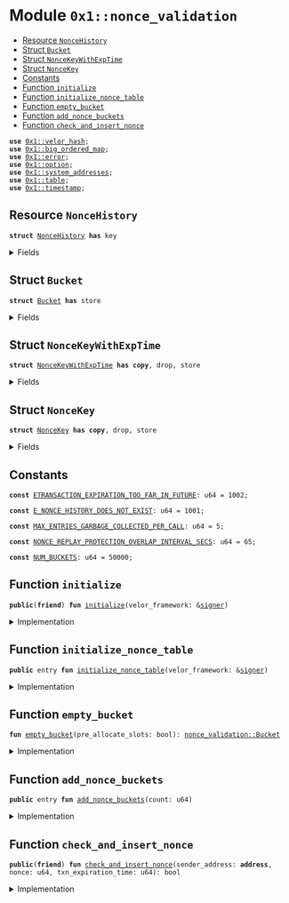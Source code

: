 
<a id="0x1_nonce_validation"></a>

# Module `0x1::nonce_validation`



-  [Resource `NonceHistory`](#0x1_nonce_validation_NonceHistory)
-  [Struct `Bucket`](#0x1_nonce_validation_Bucket)
-  [Struct `NonceKeyWithExpTime`](#0x1_nonce_validation_NonceKeyWithExpTime)
-  [Struct `NonceKey`](#0x1_nonce_validation_NonceKey)
-  [Constants](#@Constants_0)
-  [Function `initialize`](#0x1_nonce_validation_initialize)
-  [Function `initialize_nonce_table`](#0x1_nonce_validation_initialize_nonce_table)
-  [Function `empty_bucket`](#0x1_nonce_validation_empty_bucket)
-  [Function `add_nonce_buckets`](#0x1_nonce_validation_add_nonce_buckets)
-  [Function `check_and_insert_nonce`](#0x1_nonce_validation_check_and_insert_nonce)


<pre><code><b>use</b> <a href="../../velor-stdlib/../move-stdlib/doc/hash.md#0x1_velor_hash">0x1::velor_hash</a>;
<b>use</b> <a href="big_ordered_map.md#0x1_big_ordered_map">0x1::big_ordered_map</a>;
<b>use</b> <a href="../../velor-stdlib/../move-stdlib/doc/error.md#0x1_error">0x1::error</a>;
<b>use</b> <a href="../../velor-stdlib/../move-stdlib/doc/option.md#0x1_option">0x1::option</a>;
<b>use</b> <a href="system_addresses.md#0x1_system_addresses">0x1::system_addresses</a>;
<b>use</b> <a href="../../velor-stdlib/doc/table.md#0x1_table">0x1::table</a>;
<b>use</b> <a href="timestamp.md#0x1_timestamp">0x1::timestamp</a>;
</code></pre>



<a id="0x1_nonce_validation_NonceHistory"></a>

## Resource `NonceHistory`



<pre><code><b>struct</b> <a href="nonce_validation.md#0x1_nonce_validation_NonceHistory">NonceHistory</a> <b>has</b> key
</code></pre>



<details>
<summary>Fields</summary>


<dl>
<dt>
<code>nonce_table: <a href="../../velor-stdlib/doc/table.md#0x1_table_Table">table::Table</a>&lt;u64, <a href="nonce_validation.md#0x1_nonce_validation_Bucket">nonce_validation::Bucket</a>&gt;</code>
</dt>
<dd>

</dd>
<dt>
<code>next_key: u64</code>
</dt>
<dd>

</dd>
</dl>


</details>

<a id="0x1_nonce_validation_Bucket"></a>

## Struct `Bucket`



<pre><code><b>struct</b> <a href="nonce_validation.md#0x1_nonce_validation_Bucket">Bucket</a> <b>has</b> store
</code></pre>



<details>
<summary>Fields</summary>


<dl>
<dt>
<code>nonces_ordered_by_exp_time: <a href="big_ordered_map.md#0x1_big_ordered_map_BigOrderedMap">big_ordered_map::BigOrderedMap</a>&lt;<a href="nonce_validation.md#0x1_nonce_validation_NonceKeyWithExpTime">nonce_validation::NonceKeyWithExpTime</a>, bool&gt;</code>
</dt>
<dd>

</dd>
<dt>
<code>nonce_to_exp_time_map: <a href="big_ordered_map.md#0x1_big_ordered_map_BigOrderedMap">big_ordered_map::BigOrderedMap</a>&lt;<a href="nonce_validation.md#0x1_nonce_validation_NonceKey">nonce_validation::NonceKey</a>, u64&gt;</code>
</dt>
<dd>

</dd>
</dl>


</details>

<a id="0x1_nonce_validation_NonceKeyWithExpTime"></a>

## Struct `NonceKeyWithExpTime`



<pre><code><b>struct</b> <a href="nonce_validation.md#0x1_nonce_validation_NonceKeyWithExpTime">NonceKeyWithExpTime</a> <b>has</b> <b>copy</b>, drop, store
</code></pre>



<details>
<summary>Fields</summary>


<dl>
<dt>
<code>txn_expiration_time: u64</code>
</dt>
<dd>

</dd>
<dt>
<code>sender_address: <b>address</b></code>
</dt>
<dd>

</dd>
<dt>
<code>nonce: u64</code>
</dt>
<dd>

</dd>
</dl>


</details>

<a id="0x1_nonce_validation_NonceKey"></a>

## Struct `NonceKey`



<pre><code><b>struct</b> <a href="nonce_validation.md#0x1_nonce_validation_NonceKey">NonceKey</a> <b>has</b> <b>copy</b>, drop, store
</code></pre>



<details>
<summary>Fields</summary>


<dl>
<dt>
<code>sender_address: <b>address</b></code>
</dt>
<dd>

</dd>
<dt>
<code>nonce: u64</code>
</dt>
<dd>

</dd>
</dl>


</details>

<a id="@Constants_0"></a>

## Constants


<a id="0x1_nonce_validation_ETRANSACTION_EXPIRATION_TOO_FAR_IN_FUTURE"></a>



<pre><code><b>const</b> <a href="nonce_validation.md#0x1_nonce_validation_ETRANSACTION_EXPIRATION_TOO_FAR_IN_FUTURE">ETRANSACTION_EXPIRATION_TOO_FAR_IN_FUTURE</a>: u64 = 1002;
</code></pre>



<a id="0x1_nonce_validation_E_NONCE_HISTORY_DOES_NOT_EXIST"></a>



<pre><code><b>const</b> <a href="nonce_validation.md#0x1_nonce_validation_E_NONCE_HISTORY_DOES_NOT_EXIST">E_NONCE_HISTORY_DOES_NOT_EXIST</a>: u64 = 1001;
</code></pre>



<a id="0x1_nonce_validation_MAX_ENTRIES_GARBAGE_COLLECTED_PER_CALL"></a>



<pre><code><b>const</b> <a href="nonce_validation.md#0x1_nonce_validation_MAX_ENTRIES_GARBAGE_COLLECTED_PER_CALL">MAX_ENTRIES_GARBAGE_COLLECTED_PER_CALL</a>: u64 = 5;
</code></pre>



<a id="0x1_nonce_validation_NONCE_REPLAY_PROTECTION_OVERLAP_INTERVAL_SECS"></a>



<pre><code><b>const</b> <a href="nonce_validation.md#0x1_nonce_validation_NONCE_REPLAY_PROTECTION_OVERLAP_INTERVAL_SECS">NONCE_REPLAY_PROTECTION_OVERLAP_INTERVAL_SECS</a>: u64 = 65;
</code></pre>



<a id="0x1_nonce_validation_NUM_BUCKETS"></a>



<pre><code><b>const</b> <a href="nonce_validation.md#0x1_nonce_validation_NUM_BUCKETS">NUM_BUCKETS</a>: u64 = 50000;
</code></pre>



<a id="0x1_nonce_validation_initialize"></a>

## Function `initialize`



<pre><code><b>public</b>(<b>friend</b>) <b>fun</b> <a href="nonce_validation.md#0x1_nonce_validation_initialize">initialize</a>(velor_framework: &<a href="../../velor-stdlib/../move-stdlib/doc/signer.md#0x1_signer">signer</a>)
</code></pre>



<details>
<summary>Implementation</summary>


<pre><code><b>public</b>(<b>friend</b>) <b>fun</b> <a href="nonce_validation.md#0x1_nonce_validation_initialize">initialize</a>(velor_framework: &<a href="../../velor-stdlib/../move-stdlib/doc/signer.md#0x1_signer">signer</a>) {
    <a href="nonce_validation.md#0x1_nonce_validation_initialize_nonce_table">initialize_nonce_table</a>(velor_framework);
}
</code></pre>



</details>

<a id="0x1_nonce_validation_initialize_nonce_table"></a>

## Function `initialize_nonce_table`



<pre><code><b>public</b> entry <b>fun</b> <a href="nonce_validation.md#0x1_nonce_validation_initialize_nonce_table">initialize_nonce_table</a>(velor_framework: &<a href="../../velor-stdlib/../move-stdlib/doc/signer.md#0x1_signer">signer</a>)
</code></pre>



<details>
<summary>Implementation</summary>


<pre><code><b>public</b> entry <b>fun</b> <a href="nonce_validation.md#0x1_nonce_validation_initialize_nonce_table">initialize_nonce_table</a>(velor_framework: &<a href="../../velor-stdlib/../move-stdlib/doc/signer.md#0x1_signer">signer</a>) {
    <a href="system_addresses.md#0x1_system_addresses_assert_velor_framework">system_addresses::assert_velor_framework</a>(velor_framework);
    <b>if</b> (!<b>exists</b>&lt;<a href="nonce_validation.md#0x1_nonce_validation_NonceHistory">NonceHistory</a>&gt;(@velor_framework)) {
        <b>let</b> <a href="../../velor-stdlib/doc/table.md#0x1_table">table</a> = <a href="../../velor-stdlib/doc/table.md#0x1_table_new">table::new</a>();
        <b>let</b> nonce_history = <a href="nonce_validation.md#0x1_nonce_validation_NonceHistory">NonceHistory</a> {
            nonce_table: <a href="../../velor-stdlib/doc/table.md#0x1_table">table</a>,
            next_key: 0,
        };
        <b>move_to</b>&lt;<a href="nonce_validation.md#0x1_nonce_validation_NonceHistory">NonceHistory</a>&gt;(velor_framework, nonce_history);
    };
}
</code></pre>



</details>

<a id="0x1_nonce_validation_empty_bucket"></a>

## Function `empty_bucket`



<pre><code><b>fun</b> <a href="nonce_validation.md#0x1_nonce_validation_empty_bucket">empty_bucket</a>(pre_allocate_slots: bool): <a href="nonce_validation.md#0x1_nonce_validation_Bucket">nonce_validation::Bucket</a>
</code></pre>



<details>
<summary>Implementation</summary>


<pre><code><b>fun</b> <a href="nonce_validation.md#0x1_nonce_validation_empty_bucket">empty_bucket</a>(pre_allocate_slots: bool): <a href="nonce_validation.md#0x1_nonce_validation_Bucket">Bucket</a> {
    <b>let</b> bucket = <a href="nonce_validation.md#0x1_nonce_validation_Bucket">Bucket</a> {
        nonces_ordered_by_exp_time: <a href="big_ordered_map.md#0x1_big_ordered_map_new_with_reusable">big_ordered_map::new_with_reusable</a>(),
        nonce_to_exp_time_map: <a href="big_ordered_map.md#0x1_big_ordered_map_new_with_reusable">big_ordered_map::new_with_reusable</a>(),
    };

    <b>if</b> (pre_allocate_slots) {
        // Initiating big ordered maps <b>with</b> 5 pre-allocated storage slots.
        // (expiration time, <b>address</b>, nonce) is together 48 bytes.
        // A 4 KB storage slot can store 80+ such tuples.
        // The 5 slots should be more than enough for the current <b>use</b> case.
        bucket.nonces_ordered_by_exp_time.allocate_spare_slots(5);
        bucket.nonce_to_exp_time_map.allocate_spare_slots(5);
    };
    bucket
}
</code></pre>



</details>

<a id="0x1_nonce_validation_add_nonce_buckets"></a>

## Function `add_nonce_buckets`



<pre><code><b>public</b> entry <b>fun</b> <a href="nonce_validation.md#0x1_nonce_validation_add_nonce_buckets">add_nonce_buckets</a>(count: u64)
</code></pre>



<details>
<summary>Implementation</summary>


<pre><code><b>public</b> entry <b>fun</b> <a href="nonce_validation.md#0x1_nonce_validation_add_nonce_buckets">add_nonce_buckets</a>(count: u64) <b>acquires</b> <a href="nonce_validation.md#0x1_nonce_validation_NonceHistory">NonceHistory</a> {
    <b>assert</b>!(<b>exists</b>&lt;<a href="nonce_validation.md#0x1_nonce_validation_NonceHistory">NonceHistory</a>&gt;(@velor_framework), <a href="../../velor-stdlib/../move-stdlib/doc/error.md#0x1_error_invalid_state">error::invalid_state</a>(<a href="nonce_validation.md#0x1_nonce_validation_E_NONCE_HISTORY_DOES_NOT_EXIST">E_NONCE_HISTORY_DOES_NOT_EXIST</a>));
    <b>let</b> nonce_history = &<b>mut</b> <a href="nonce_validation.md#0x1_nonce_validation_NonceHistory">NonceHistory</a>[@velor_framework];
    for (i in 0..count) {
        <b>if</b> (nonce_history.next_key &lt;= <a href="nonce_validation.md#0x1_nonce_validation_NUM_BUCKETS">NUM_BUCKETS</a>) {
            <b>if</b> (!nonce_history.nonce_table.contains(nonce_history.next_key)) {
                nonce_history.nonce_table.add(
                    nonce_history.next_key,
                    <a href="nonce_validation.md#0x1_nonce_validation_empty_bucket">empty_bucket</a>(<b>true</b>)
                );
            };
            nonce_history.next_key = nonce_history.next_key + 1;
        }
    }
}
</code></pre>



</details>

<a id="0x1_nonce_validation_check_and_insert_nonce"></a>

## Function `check_and_insert_nonce`



<pre><code><b>public</b>(<b>friend</b>) <b>fun</b> <a href="nonce_validation.md#0x1_nonce_validation_check_and_insert_nonce">check_and_insert_nonce</a>(sender_address: <b>address</b>, nonce: u64, txn_expiration_time: u64): bool
</code></pre>



<details>
<summary>Implementation</summary>


<pre><code><b>public</b>(<b>friend</b>) <b>fun</b> <a href="nonce_validation.md#0x1_nonce_validation_check_and_insert_nonce">check_and_insert_nonce</a>(
    sender_address: <b>address</b>,
    nonce: u64,
    txn_expiration_time: u64,
): bool <b>acquires</b> <a href="nonce_validation.md#0x1_nonce_validation_NonceHistory">NonceHistory</a> {
    <b>assert</b>!(<b>exists</b>&lt;<a href="nonce_validation.md#0x1_nonce_validation_NonceHistory">NonceHistory</a>&gt;(@velor_framework), <a href="../../velor-stdlib/../move-stdlib/doc/error.md#0x1_error_invalid_state">error::invalid_state</a>(<a href="nonce_validation.md#0x1_nonce_validation_E_NONCE_HISTORY_DOES_NOT_EXIST">E_NONCE_HISTORY_DOES_NOT_EXIST</a>));
    // Check <b>if</b> the transaction expiration time is too far in the future.
    <b>assert</b>!(txn_expiration_time &lt;= <a href="timestamp.md#0x1_timestamp_now_seconds">timestamp::now_seconds</a>() + <a href="nonce_validation.md#0x1_nonce_validation_NONCE_REPLAY_PROTECTION_OVERLAP_INTERVAL_SECS">NONCE_REPLAY_PROTECTION_OVERLAP_INTERVAL_SECS</a>, <a href="../../velor-stdlib/../move-stdlib/doc/error.md#0x1_error_invalid_argument">error::invalid_argument</a>(<a href="nonce_validation.md#0x1_nonce_validation_ETRANSACTION_EXPIRATION_TOO_FAR_IN_FUTURE">ETRANSACTION_EXPIRATION_TOO_FAR_IN_FUTURE</a>));
    <b>let</b> nonce_history = &<b>mut</b> <a href="nonce_validation.md#0x1_nonce_validation_NonceHistory">NonceHistory</a>[@velor_framework];
    <b>let</b> nonce_key = <a href="nonce_validation.md#0x1_nonce_validation_NonceKey">NonceKey</a> {
        sender_address,
        nonce,
    };
    <b>let</b> bucket_index = sip_hash_from_value(&nonce_key) % <a href="nonce_validation.md#0x1_nonce_validation_NUM_BUCKETS">NUM_BUCKETS</a>;
    <b>let</b> current_time = <a href="timestamp.md#0x1_timestamp_now_seconds">timestamp::now_seconds</a>();
    <b>if</b> (!nonce_history.nonce_table.contains(bucket_index)) {
        nonce_history.nonce_table.add(
            bucket_index,
            <a href="nonce_validation.md#0x1_nonce_validation_empty_bucket">empty_bucket</a>(<b>false</b>)
        );
    };
    <b>let</b> bucket = <a href="../../velor-stdlib/doc/table.md#0x1_table_borrow_mut">table::borrow_mut</a>(&<b>mut</b> nonce_history.nonce_table, bucket_index);

    <b>let</b> existing_exp_time = bucket.nonce_to_exp_time_map.get(&nonce_key);
    <b>if</b> (existing_exp_time.is_some()) {
        <b>let</b> existing_exp_time = existing_exp_time.extract();

        // If the existing (<b>address</b>, nonce) pair <b>has</b> not expired, <b>return</b> <b>false</b>.
        <b>if</b> (existing_exp_time &gt;= current_time) {
            <b>return</b> <b>false</b>;
        };

        // We maintain an <b>invariant</b> that two transaction <b>with</b> the same (<b>address</b>, nonce) pair cannot be stored
        // in the nonce history <b>if</b> their transaction expiration times are less than `<a href="nonce_validation.md#0x1_nonce_validation_NONCE_REPLAY_PROTECTION_OVERLAP_INTERVAL_SECS">NONCE_REPLAY_PROTECTION_OVERLAP_INTERVAL_SECS</a>`
        // seconds apart.
        <b>if</b> (txn_expiration_time &lt;= existing_exp_time + <a href="nonce_validation.md#0x1_nonce_validation_NONCE_REPLAY_PROTECTION_OVERLAP_INTERVAL_SECS">NONCE_REPLAY_PROTECTION_OVERLAP_INTERVAL_SECS</a>) {
            <b>return</b> <b>false</b>;
        };

        // If the existing (<b>address</b>, nonce) pair <b>has</b> expired, garbage collect it.
        bucket.nonce_to_exp_time_map.remove(&nonce_key);
        bucket.nonces_ordered_by_exp_time.remove(&<a href="nonce_validation.md#0x1_nonce_validation_NonceKeyWithExpTime">NonceKeyWithExpTime</a> {
            txn_expiration_time: existing_exp_time,
            sender_address,
            nonce,
        });
    };

    // Garbage collect upto <a href="nonce_validation.md#0x1_nonce_validation_MAX_ENTRIES_GARBAGE_COLLECTED_PER_CALL">MAX_ENTRIES_GARBAGE_COLLECTED_PER_CALL</a> expired nonces in the bucket.
    <b>let</b> i = 0;
    <b>while</b> (i &lt; <a href="nonce_validation.md#0x1_nonce_validation_MAX_ENTRIES_GARBAGE_COLLECTED_PER_CALL">MAX_ENTRIES_GARBAGE_COLLECTED_PER_CALL</a> && !bucket.nonces_ordered_by_exp_time.is_empty()) {
        <b>let</b> (front_k, _) = bucket.nonces_ordered_by_exp_time.borrow_front();
        // We garbage collect a nonce after it <b>has</b> expired and the <a href="nonce_validation.md#0x1_nonce_validation_NONCE_REPLAY_PROTECTION_OVERLAP_INTERVAL_SECS">NONCE_REPLAY_PROTECTION_OVERLAP_INTERVAL_SECS</a>
        // seconds have passed.
        <b>if</b> (front_k.txn_expiration_time + <a href="nonce_validation.md#0x1_nonce_validation_NONCE_REPLAY_PROTECTION_OVERLAP_INTERVAL_SECS">NONCE_REPLAY_PROTECTION_OVERLAP_INTERVAL_SECS</a> &lt; current_time) {
            bucket.nonces_ordered_by_exp_time.pop_front();
            bucket.nonce_to_exp_time_map.remove(&<a href="nonce_validation.md#0x1_nonce_validation_NonceKey">NonceKey</a> {
                sender_address: front_k.sender_address,
                nonce: front_k.nonce,
            });
        } <b>else</b> {
            <b>break</b>;
        };
        i = i + 1;
    };

    // Insert the (<b>address</b>, nonce) pair in the bucket.
    <b>let</b> nonce_key_with_exp_time = <a href="nonce_validation.md#0x1_nonce_validation_NonceKeyWithExpTime">NonceKeyWithExpTime</a> {
        txn_expiration_time,
        sender_address,
        nonce,
    };
    bucket.nonces_ordered_by_exp_time.add(nonce_key_with_exp_time, <b>true</b>);
    bucket.nonce_to_exp_time_map.add(nonce_key, txn_expiration_time);
    <b>true</b>
}
</code></pre>



</details>


[move-book]: https://velor.dev/move/book/SUMMARY
